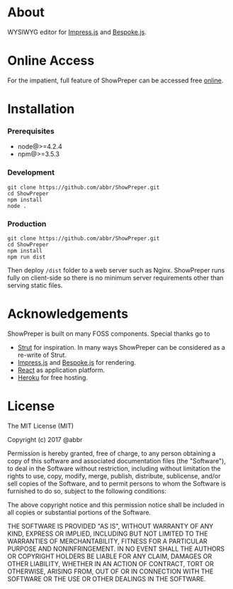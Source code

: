 ---
---

# About
WYSIWYG editor for [Impress.js]((https://github.com/impress/impress.js)) and [Bespoke.js](http://markdalgleish.com/projects/bespoke.js/).

# Online Access
For the impatient, full feature of ShowPreper can be accessed free [online](https://showpreper.herokuapp.com/).

# Installation

### Prerequisites

* node@>=4.2.4
* npm@>=3.5.3

### Development
```
git clone https://github.com/abbr/ShowPreper.git
cd ShowPreper
npm install
node .
```

### Production
```
git clone https://github.com/abbr/ShowPreper.git
cd ShowPreper
npm install
npm run dist
```
Then deploy `/dist` folder to a web server such as Nginx. ShowPreper runs fully on client-side so there is no minimum server requirements other than serving static files.

# Acknowledgements
ShowPreper is built on many FOSS components. Special thanks go to

* [Strut](http://strut.io/) for inspiration. In many ways ShowPreper can be considered as a re-write of Strut.
* [Impress.js](https://github.com/impress/impress.js) and [Bespoke.js](http://markdalgleish.com/projects/bespoke.js/) for rendering.
* [React](https://facebook.github.io/react/) as application platform.
* [Heroku](https://dashboard.heroku.com/) for free hosting.

# License
The MIT License (MIT)

Copyright (c) 2017 @abbr

Permission is hereby granted, free of charge, to any person obtaining a copy of this software and associated documentation files (the "Software"), to deal in the Software without restriction, including without limitation the rights to use, copy, modify, merge, publish, distribute, sublicense, and/or sell copies of the Software, and to permit persons to whom the Software is furnished to do so, subject to the following conditions:

The above copyright notice and this permission notice shall be included in all copies or substantial portions of the Software.

THE SOFTWARE IS PROVIDED "AS IS", WITHOUT WARRANTY OF ANY KIND, EXPRESS OR IMPLIED, INCLUDING BUT NOT LIMITED TO THE WARRANTIES OF MERCHANTABILITY, FITNESS FOR A PARTICULAR PURPOSE AND NONINFRINGEMENT. IN NO EVENT SHALL THE AUTHORS OR COPYRIGHT HOLDERS BE LIABLE FOR ANY CLAIM, DAMAGES OR OTHER LIABILITY, WHETHER IN AN ACTION OF CONTRACT, TORT OR OTHERWISE, ARISING FROM, OUT OF OR IN CONNECTION WITH THE SOFTWARE OR THE USE OR OTHER DEALINGS IN THE SOFTWARE.
